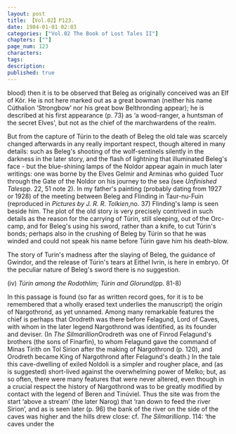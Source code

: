 ```yaml
---
layout: post
title: 【Vol.02】P123.
date: 1984-01-01 02:03
categories: ["Vol.02 The Book of Lost Tales II"]
chapters: [""]
page_num: 123
characters: 
tags: 
description: 
published: true
---
```


<p style="text-indent: 0;">
blood) then it is to be observed that Beleg as originally conceived was an Elf of Kôr. He is not here marked out as a great bowman (neither his name Cúthalion ‘Strongbow’ nor his great bow Belthronding appear); he is described at his first appearance (p. 73) as ‘a wood-ranger, a huntsman of the secret Elves', but not as the chief of the marchwardens of the realm.
</p>

But from the capture of Túrin to the death of Beleg the old tale was scarcely changed afterwards in any really important respect, though altered in many details: such as Beleg's shooting of the wolf-sentinels silently in the darkness in the later story, and the flash of lightning that illuminated Beleg's face - but the blue-shining lamps of the Noldor appear again in much later writings: one was borne by the Elves Gelmir and Arminas who guided Tuor through the Gate of the Noldor on his journey to the sea (see <I>Unfinished Tales</I>pp. 22, 51 note 2). In my father's painting (probably dating from 1927 or 1928) of the meeting between Beleg and Flinding in Taur-nu-Fuin (reproduced in <I>Pictures by J. R. R. Tolkien</I>,no. 37) Flinding's lamp is seen beside him. The plot of the old story is very precisely contrived in such details as the reason for the carrying of Túrin, still sleeping, out of the Orc-camp, and for Beleg's using his sword, rather than a knife, to cut Túrin's bonds; perhaps also in the crushing of Beleg by Túrin so that he was winded and could not speak his name before Túrin gave him his death-blow.

The story of Turin's madness after the slaying of Beleg, the guidance of Gwindor, and the release of Túrin's tears at Eithel Ivrin, is here in embryo. Of the peculiar nature of Beleg's sword there is no suggestion.

(iv)     <I>Túrin among the Rodothlim; Túrin and Glorund</I>(pp. 81-8)

In this passage is found (so far as written record goes, for it is to be remembered that a wholly erased text underlies the manuscript) the origin of Nargothrond, as yet unnamed. Among many remarkable features the chief is perhaps that Orodreth was there before Felagund, Lord of Caves, with whom in the later legend Nargothrond was identified, as its founder and deviser. (In <I>The Silmarillion</I>Orodreth was one of Finrod Felagund's brothers (the sons of Finarfin), to whom Felagund gave the command of Minas Tirith on Tol Sirion after the making of Nargothrond (p. 120), and Orodreth became King of Nargothrond after Felagund's death.) In the tale this cave-dwelling of exiled Noldoli is a simpler and rougher place, and (as is suggested) short-lived against the overwhelming power of Melko; but, as so often, there were many features that were never altered, even though in a crucial respect the history of Nargothrond was to be greatly modified by contact with the legend of Beren and Tinúviel. Thus the site was from the start ‘above a stream’ (the later Narog) that ‘ran down to feed the river Sirion’, and as is seen later (p. 96) the bank of the river on the side of the caves was higher and the hills drew close: cf. <I>The Silmarillion</I>p. 114: ‘the caves under the

